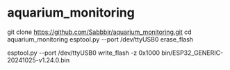 # aquarium_monitoring

git clone https://github.com/Sabbbir/aquarium_monitoring.git
cd aquarium_monitoring
esptool.py --port /dev/ttyUSB0 erase_flash

esptool.py --port /dev/ttyUSB0 write_flash -z 0x1000 bin/ESP32_GENERIC-20241025-v1.24.0.bin

